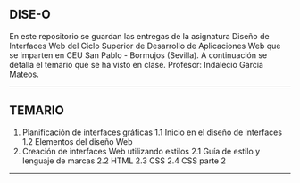 ## DISE-O

En este repositorio se guardan las entregas de la asignatura Diseño de Interfaces Web del Ciclo Superior de Desarrollo de Aplicaciones Web
que se imparten en CEU San Pablo - Bormujos (Sevilla).
A continuación se detalla el temario que se ha visto en clase.
Profesor: Indalecio García Mateos.

---

## TEMARIO

1. Planificación de interfaces gráficas
    1.1 Inicio en el diseño de interfaces
    1.2 Elementos del diseño Web
2. Creación de interfaces Web utilizando estilos
    2.1 Guía de estilo y lenguaje de marcas
    2.2 HTML
    2.3 CSS
    2.4 CSS parte 2
---

